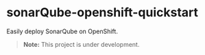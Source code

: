 sonarQube-openshift-quickstart
==============================

Easily deploy SonarQube on OpenShift.


> **Note:** This project is under development.
